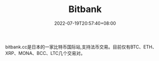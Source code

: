 ﻿---
weight: 
title: "Bitbank"
description: "bitbank.cc是日本的一家比特币国际站,支持法币交易。目前仅有BTC、ETH、XRP、MONA、BCC、LTC几个交易对。"
date: 2022-07-19T20:57:40+08:00
lastmod: 2022-07-19T09:57:40+08:00
draft: false
authors: ["Cindy"]
featuredImage: "bitbank.jpg"
link: "https://bitbank.cc/"
tags: ["交易所","Bitbank"]
categories: ["navigation"]
navigation: ["交易所"]
lightgallery: true
toc: true
pinned: false
recommend: false
recommend1: false
---
bitbank.cc是日本的一家比特币国际站,支持法币交易。目前仅有BTC、ETH、XRP、MONA、BCC、LTC几个交易对。
